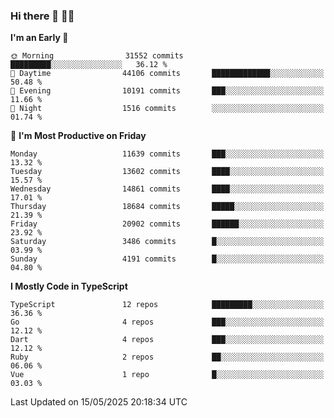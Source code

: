 ### Hi there 👋 🧑‍💻



<!--START_SECTION:waka-->
**I'm an Early 🐤** 

```text
🌞 Morning                31552 commits       █████████░░░░░░░░░░░░░░░░   36.12 % 
🌆 Daytime                44106 commits       █████████████░░░░░░░░░░░░   50.48 % 
🌃 Evening                10191 commits       ███░░░░░░░░░░░░░░░░░░░░░░   11.66 % 
🌙 Night                  1516 commits        ░░░░░░░░░░░░░░░░░░░░░░░░░   01.74 % 
```
📅 **I'm Most Productive on Friday** 

```text
Monday                   11639 commits       ███░░░░░░░░░░░░░░░░░░░░░░   13.32 % 
Tuesday                  13602 commits       ████░░░░░░░░░░░░░░░░░░░░░   15.57 % 
Wednesday                14861 commits       ████░░░░░░░░░░░░░░░░░░░░░   17.01 % 
Thursday                 18684 commits       █████░░░░░░░░░░░░░░░░░░░░   21.39 % 
Friday                   20902 commits       ██████░░░░░░░░░░░░░░░░░░░   23.92 % 
Saturday                 3486 commits        █░░░░░░░░░░░░░░░░░░░░░░░░   03.99 % 
Sunday                   4191 commits        █░░░░░░░░░░░░░░░░░░░░░░░░   04.80 % 
```


**I Mostly Code in TypeScript** 

```text
TypeScript               12 repos            █████████░░░░░░░░░░░░░░░░   36.36 % 
Go                       4 repos             ███░░░░░░░░░░░░░░░░░░░░░░   12.12 % 
Dart                     4 repos             ███░░░░░░░░░░░░░░░░░░░░░░   12.12 % 
Ruby                     2 repos             ██░░░░░░░░░░░░░░░░░░░░░░░   06.06 % 
Vue                      1 repo              █░░░░░░░░░░░░░░░░░░░░░░░░   03.03 % 
```




 Last Updated on 15/05/2025 20:18:34 UTC
<!--END_SECTION:waka-->


